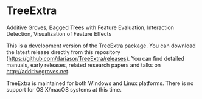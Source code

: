 # TreeExtra
Additive Groves, Bagged Trees with Feature Evaluation, Interaction Detection, Visualization of Feature Effects

This is a development version of the TreeExtra package. You can download the latest release directly from this repository (https://github.com/dariasor/TreeExtra/releases).
You can find detailed manuals, early releases, related research papers and talks on http://additivegroves.net. 

TreeExtra is maintained for both Windows and Linux platforms. There is no support for OS X/macOS systems at this time.
